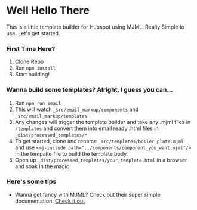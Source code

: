 # Well Hello There

This is a little template builder for Hubspot using MJML. Really Simple to use. Let's get started.

### First Time Here?
1. Clone Repo
2. Run `npm install`
3. Start building!

### Wanna build some templates? Alright, I guess you can...

1. Run `npm run email`
2. This will watch `_src/email_markup/components` and `_src/email_markup/templates`
3. Any changes will trigger the template builder and take any .mjml files in `/templates` and convert them into email ready .html files in `_dist/processed_templates/*`
4. To get started, clone and rename `_src/templates/boiler_plate.mjml` and use `<mj-include path="../components/component_you_want.mjml"/>` in the tempalte file to build the template body.
5. Open up `_dist/processed_templates/your_template.html` in a browser and soak in the magic.


### Here's some tips

* Wanna get fancy with MJML? Check out their super simple documentation: [Check it out](https://mjml.io/documentation/) 